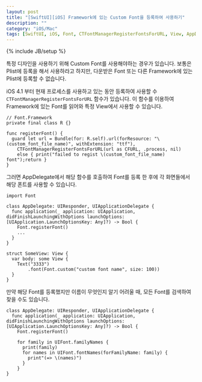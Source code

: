 ```yaml
---
layout: post
title: "[SwiftUI][iOS] Framework에 있는 Custom Font을 등록하여 사용하기"
description: ""
category: "iOS/Mac"
tags: [SwiftUI, iOS, Font, CTFontManagerRegisterFontsForURL, View, AppDelegate]
---
```

{% include JB/setup %}

특정 디자인을 사용하기 위해 Custom Font를 사용해야하는 경우가 있습니다. 보통은 Plist에 등록을 해서 사용하라고 하지만, 다운받은 Font 또는 다른 Framework에 있는 Plist에 등록할 수 없습니다.

iOS 4.1 부터 현재 프로세스를 사용하고 있는 동안 등록하여 사용할 수 `CTFontManagerRegisterFontsForURL` 함수가 있습니다. 이 함수를 이용하여 Framework에 있는 Font를 읽어와 특정 View에서 사용할 수 있습니다.

```
// Font.Framework
private final class R {}

func registerFont() {
  guard let url = Bundle(for: R.self).url(forResource: "\(custom_font_file_name)", withExtension: "ttf"),
    CTFontManagerRegisterFontsForURL(url as CFURL, .process, nil) 
    else { print("failed to regist \(custom_font_file_name) font");return }
}
```

그러면 AppDelegate에서 해당 함수를 호출하여 Font를 등록 한 후에 각 화면들에서 해당 폰트를 사용할 수 있습니다.

```
import Font

class AppDelegate: UIResponder, UIApplicationDelegate {
  func application(_ application: UIApplication, didFinishLaunchingWithOptions launchOptions: [UIApplication.LaunchOptionsKey: Any]?) -> Bool {
    Font.registerFont()
    ...
  }
}

struct SomeView: View {
  var body: some View {
    Text("3333")
        .font(Font.custom("custom font name", size: 100))
  }
}
```

만약 해당 Font를 등록했지만 이름이 무엇인지 알기 어려울 때, 모든 Font를 검색하여 찾을 수도 있습니다.

```
class AppDelegate: UIResponder, UIApplicationDelegate {
  func application(_ application: UIApplication, didFinishLaunchingWithOptions launchOptions: [UIApplication.LaunchOptionsKey: Any]?) -> Bool {
  	Font.registerFont()

    for family in UIFont.familyNames {
      print(family)
      for names in UIFont.fontNames(forFamilyName: family) {
        print"(=> \(names)")
      }
    }
}
```
